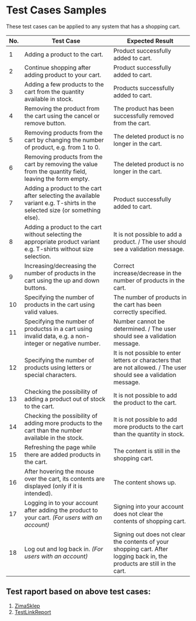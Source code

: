 # Test Cases Samples #

These test cases can be applied to any system that has a shopping cart.

| No. |	Test Case |	Expected Result |
|----|---------|-----------------|
|1 |Adding a product to the cart.|Product successfully added to cart.|
|2 |Continue shopping after adding product to your cart. |Product successfully added to cart.|
|3 |Adding a few products to the cart from the quantity available in stock.	|Products successfully added to cart.|
|4 |Removing the product from the cart using the cancel or remove button.| The product has been successfully removed from the cart.|
|5 |Removing products from the cart by changing the number of product, e.g. from 1 to 0.	| The deleted product is no longer in the cart.|
|6 |Removing products from the cart by removing the value from the quantity field, leaving the form empty. |The deleted product is no longer in the cart.|
|7 |Adding a product to the cart after selecting the available variant e.g. T-shirts in the selected size	(or something else).| Product successfully added to cart.|
|8 |Adding a product to the cart without selecting the appropriate product variant e.g. T-shirts without size selection.|	It is not possible to add a product. / The user should see a validation message.|
|9 |Increasing/decreasing the number of products in the cart using the up and down buttons. |	Correct increase/decrease in the number of products in the cart.|
|10 |Specifying the number of products in the cart using valid values.	|The number of products in the cart has been correctly specified.|
|11	|Specifying the number of productss in a cart using invalid data, e.g. a non-integer or negative number. | Number cannot be determined. / The user should see a validation message.|
|12	| Specifying the number of products using letters or special characters.|It is not possible to enter letters or characters that are not allowed. / The user should see a validation message.|
|13 | Checking the possibility of adding a product out of stock to the cart.| It is not possible to add the product to the cart.|
|14	| Checking the possibility of adding more products to the cart than the number available in the stock.|	It is not possible to add more products to the cart than the quantity in stock.|
|15| Refreshing the page while there are added products in the cart.| The content is still in the shopping cart.|
|16 | After hovering the mouse over the cart, its contents are displayed (only if it is intended). |The content shows up.|
|17	|Logging in to your account after adding the product to your cart. _(For users with an account)_| Signing into your account does not clear the contents of shopping cart.|
|18	|Log out and log back in.	_(For users with an account)_|Signing out does not clear the contents of your shopping cart. After logging back in, the products are still in the cart.|

## Test raport based on above test cases: ##
1. [ZimaSklep](https://github.com/KarolinaSzczech/Manual_tester_Portfolio/blob/nowy_raport/test_raport/ZimaSklep.md)
2. [TestLinkReport](https://github.com/KarolinaSzczech/Manual_tester_Portfolio/blob/nowy_raport/test_raport/Przypadki%20testowe%20zrealizowane%20w%20TestLink.pdf)
